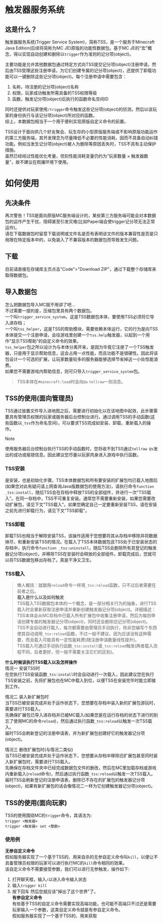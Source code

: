 # 触发器服务系统
## 这是什么？
触发器服务系统(Trigger Service System)，简称TSS，是一个服务于Minecraft Java Edition(后续将简称为MC JE)原版的功能性数据包。基于MC JE的"宏"概念，得以实现自动创建和删除以`trigger`作为准则的记分项(object)。  

主要功能是允许其他数据包通过特定方式向TSS提交记分项(object)注册申请，然后由TSS受理这些注册申请，为它们创建专属的记分项(object)，还提供了卸载功能可以一键删除这些记分项(object)。每个注册申请中需要包含：
1. 名称，待注册的记分项(object)名称
2. 权限，玩家成功触发所需具备的TSS权限等级
3. 函数，触发记分项(object)后执行的函数命名空间ID

同时还提供对玩家使用`/trigger`命令触发这些记分项(object)的侦测，然后以该玩家的身份执行与该记分项(object)所对应的函数。  
综上，本数据包相当于一个用于便利实现原版自定义命令的前置。  
  
TSS设计于面向供几个好友聚会、玩生存的小型原版服务端或不影响原版功能运作的第三方服务端，其开发理念为尽量降低不必要的性能消耗，因而不具备自动纠错功能。例如当发生记分项(object)被人为删除等原因丢失时，TSS不具有主动保护措施。  
虽然已经经过性能优化考量，但刻性能消耗变量仍约为"玩家数量 × 触发器数量"，故不建议在熙攘环境下使用。  

# 如何使用
## 先决条件
再次警告！TSS是面向原版MC服务端设计的，某些第三方服务端可能会对本数据包的运作产生干扰、阻碍甚至引发灾难(比如Paper端会使trigger记分项无法正常运作)。  
请在下载数据包时留意下载说明或文件名是否有表明该文件的版本兼容性是否是只局限在特定版本中的，以免装入了不兼容版本的数据包而导致发生问题。  
## 下载
目前请直接在存储库主页点击"Code">"Download ZIP"，通过下载整个存储库来取得数据包。  
## 导入数据包
怎么把数据包导入MC就不用讲了吧...  
不过需要一提的是，压缩包里具有两个数据包。  
一个叫`trigger_service_system`，这是TSS数据包本体，要使用TSS必须将它导入进存档；  
一个叫`tss_helper`，这是TSS的帮助模块，需要依赖本体运行，它的行为是向TSS本体提交一个注册申请，会往游戏里创建一个`tss.help`触发器，以起到一个用作"显示TSS帮助"的自定义命令的效果。  
`tss_helper`包之所以设计为与本体分离开来，是因为毕竟它注册了一个TSS触发器，只是用于显示帮助信息，这会占用一点性能，而且功能不是很硬性。因此将该包设计一个可选的扩展，让玩家数量较多的服务器能够选择节省掉这一小处性能浪费。  
如果您不需要游戏内帮助信息，则可只导入`trigger_service_system`包。  
  
> TSS本体在`#minecraft:load`时会向`@a` `tellraw`一则消息。
## TSS的使用(面向管理员)
TSS通过放置文件导入进地图之后，需要进行初始化以在该地图中起效，此步骤需要具有管理员权限的玩家或服务器后台控制台进行。通过调用TSS的手动函数(这些函数以`_tss`作为命名空间)，可以要求TSS完成如安装、卸载、重新载入的操作。
> [!NOTE]
> 使用服务器后台控制台执行TSS的手动函数时，您将收不到TSS通过`tellraw @s`发出的成功或报错信息。因此建议您尽量以玩家肉身进入游戏中执行函数。
### TSS安装
是安装，也是初始化步骤。TSS本体数据包和所有要安装的扩展包均已载入地图后(如果您对此有疑问请上网查询Java版数据包的使用方法)，请执行命令`function _tss:install`，随后TSS会在存档中释放TSS的全部组件，并进行一次"TSS载入"。在同一存档中，TSS不可重复安装。通常您不需要重新安装，如果您需要改动扩展包，请见下文"TSS载入"。如果您确定自己一定要重新安装TSS，请在安装之前先进行卸载行为，请见下文"TSS卸载"。
### TSS卸载
卸载TSS也相当于解除安装TSS，该操作适用于您想要将其从存档中移除并将数据抹尽，和重新安装TSS的情况。在载入了TSS本体数据包且TSS处于已安装状态的存档中，执行命令`function _tss:uninstall`，随后TSS会删除所有其登记的触发器记分项(object)，并移除TSS在安装时会释放的全部组件。卸载完成后，您就可以将TSS数据包移出存档了。真是干净又卫生。
### TSS载入
> 懒人概括：就跟用`reload`命令一样用`_tss:reload`函数，只不过后者需要在前者之后。  
**载入是什么以及如何触发**  
TSS载入TSS数据包本体的一个概念，是一部分相关行为的抽象，进行TSS载入时会重新获取注册申请并重新创建触发器记分项(object)。详细描述：TSS本体会从MC存档中已载入所有扩展包中收集注册申请，然后为每则申请创建专属的触发器记分项(object)，同时还会删除旧记分项(object)。  
TSS不会自动进行载入，每次都需要由管理员手动执行，除非您编写个东西使其自动调用`_tss:reload`函数，不过一般不建议，因为应该没有这种需要，而且载入可能具有一定性能耗费(随注册申请数量线性提升)。  
TSS载入可通过手动执行函数`_tss:install`或`_tss:reload`触发(两者载入流程不同，后者更好，但一般不需要关注它们的区别)。  
  
**什么时候该执行TSS载入以及怎样操作**  
情况一 安装TSS时  
在您执行TSS安装函数`_tss:install`时会自动进行一次载入，因此建议您在执行TSS安装之前，先将扩展包也在MC中载入到位，以便TSS在安装完毕时能立即接到工作。  
  
情况二 装入新扩展包时  
当TSS已被安装完成并处于运作状态下，您想要在存档中装入新的扩展包游玩时，需要进行TSS载入。  
先确保扩展包已导入进存档并已被MC载入(如果您是在运行存档的状态下进行的别忘了使用MC的命令`reload`)，然后通过执行函数`_tss:reload`以触发一次TSS载入。  
届时TSS会刷新登记的注册申请表，并为新扩展包创建好它的触发器记分项(object)。  
  
情况三 删改扩展包时(与情况二类似)  
当TSS已被安装完成并处于运作状态下，您想要从存档中移除旧扩展包甚至同时装入新扩展包时，需要进行TSS载入。  
先确保在存档文件夹中已经完成数据包文件的删改，然后在MC里加载存档或游戏内重新载入(`reload`命令)，然后通过执行函数`_tss:reload`以触发一次TSS载入。  
届时TSS会刷新登记的注册申请表，删除已不存在的扩展包的触发器记分项(object)，如果有新扩展包的话会像情况二一样为它创建触发器记分项(object)。  

## TSS的使用(面向玩家)
TSS的使用围绕MC的`trigger`命令，其语法为:  
`trigger <触发器>`  
`trigger <触发器> set <整数>`  
### 使用例
**无参自定义命令**  
假如服务器实现了一个基于TSS的、用来自杀的无参自定义命令叫`kill`，以便让不具备管理员权限的玩家可以进行执行MC的`kill`命令相同的效果。  
该自定义命令不需要接受参数，我们可以进行无参触发，操作如下:  
1. 打开聊天框，输入`/`以进入命令输入状态
2. 输入`trigger kill`
3. 按下回车
然后您就应该"掉出了这个世界"了。  
**有参自定义命令**  
有些基于TSS的自定义命令需要实现高端功能，也可能不高端只不过还是需要玩家输入一个参数，这类自定义命令就是有参自定义命令。  
假如服务器实现了一个基于TSS的、用来获取